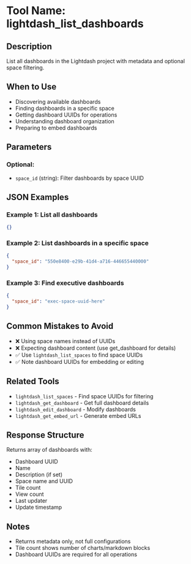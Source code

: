 # Tool Name: lightdash_list_dashboards

## Description
List all dashboards in the Lightdash project with metadata and optional space filtering.

## When to Use
- Discovering available dashboards
- Finding dashboards in a specific space
- Getting dashboard UUIDs for operations
- Understanding dashboard organization
- Preparing to embed dashboards

## Parameters

### Optional:
- `space_id` (string): Filter dashboards by space UUID

## JSON Examples

### Example 1: List all dashboards
```json
{}
```

### Example 2: List dashboards in a specific space
```json
{
  "space_id": "550e8400-e29b-41d4-a716-446655440000"
}
```

### Example 3: Find executive dashboards
```json
{
  "space_id": "exec-space-uuid-here"
}
```

## Common Mistakes to Avoid
- ❌ Using space names instead of UUIDs
- ❌ Expecting dashboard content (use get_dashboard for details)
- ✅ Use `lightdash_list_spaces` to find space UUIDs
- ✅ Note dashboard UUIDs for embedding or editing

## Related Tools
- `lightdash_list_spaces` - Find space UUIDs for filtering
- `lightdash_get_dashboard` - Get full dashboard details
- `lightdash_edit_dashboard` - Modify dashboards
- `lightdash_get_embed_url` - Generate embed URLs

## Response Structure
Returns array of dashboards with:
- Dashboard UUID
- Name
- Description (if set)
- Space name and UUID
- Tile count
- View count
- Last updater
- Update timestamp

## Notes
- Returns metadata only, not full configurations
- Tile count shows number of charts/markdown blocks
- Dashboard UUIDs are required for all operations